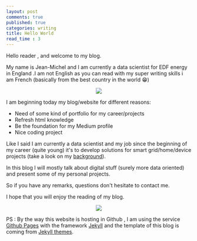 ```yaml
---
layout: post
comments: true
published: true
categories: writing
title: Hello World
read_time : 3
---
```


Hello reader , and welcome to my blog.

My name is Jean-Michel and I am currently a data scientist for EDF energy in England .I am not English as you can read with my super writing skills i am French (basically from the best country in the world 😁)

<center><img src="https://media.giphy.com/media/Mayhw4Px7zfnW/giphy.gif"></center>

I am beginning today my blog/website for different reasons:
- Need of some kind of portfolio for my career/projects
- Refresh html knowledge
- Be the foundation for my Medium profile
- Nice coding project

Like I said I am currently a data scientist and my job since the beginning of my career (quite young) it's to develop solutions for smart grid/home/device projects (take a look on my [background](../../../../../about)).

In this blog I will mostly talk about digital stuff (surely more data oriented) and present some of my personal projects.

So if you have any remarks, questions don't hesitate to contact me.

I hope that you will enjoy the reading of my blog.

<center><img src="https://media.giphy.com/media/k39w535jFPYrK/giphy.gif"></center>


PS : By the way this website is hosting in Github , I am using the service [Github Pages](https://pages.github.com/) with the framework [Jekyll](https://jekyllrb.com/) and the template of this blog is coming from [Jekyll themes](https://jekyllthemes.io/theme/writer-a-minimal-blog-for-jekyll).
